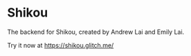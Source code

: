 # Shikou
The backend for Shikou, created by Andrew Lai and Emily Lai.

Try it now at https://shikou.glitch.me/
